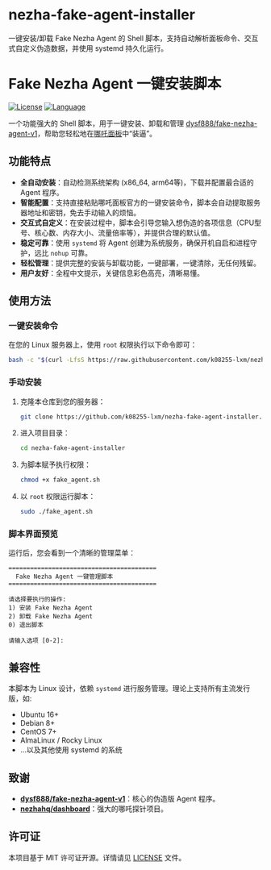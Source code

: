 # nezha-fake-agent-installer
一键安装/卸载 Fake Nezha Agent 的 Shell 脚本，支持自动解析面板命令、交互式自定义伪造数据，并使用 systemd 持久化运行。

# Fake Nezha Agent 一键安装脚本

[![License](https://img.shields.io/badge/license-MIT-green.svg)](LICENSE)
[![Language](https://img.shields.io/badge/language-Shell-blue.svg)](./fake_agent.sh)

一个功能强大的 Shell 脚本，用于一键安装、卸载和管理 [dysf888/fake-nezha-agent-v1](https://github.com/dysf888/fake-nezha-agent-v1)，帮助您轻松地在[哪吒面板](https://github.com/nezhahq/dashboard)中“装逼”。

## 功能特点

-   **全自动安装**：自动检测系统架构 (x86_64, arm64等)，下载并配置最合适的 Agent 程序。
-   **智能配置**：支持直接粘贴哪吒面板官方的一键安装命令，脚本会自动提取服务器地址和密钥，免去手动输入的烦恼。
-   **交互式自定义**：在安装过程中，脚本会引导您输入想伪造的各项信息（CPU型号、核心数、内存大小、流量倍率等），并提供合理的默认值。
-   **稳定可靠**：使用 `systemd` 将 Agent 创建为系统服务，确保开机自启和进程守护，远比 `nohup` 可靠。
-   **轻松管理**：提供完整的安装与卸载功能，一键部署，一键清除，无任何残留。
-   **用户友好**：全程中文提示，关键信息彩色高亮，清晰易懂。

## 使用方法

### 一键安装命令

在您的 Linux 服务器上，使用 `root` 权限执行以下命令即可：

```bash
bash -c "$(curl -LfsS https://raw.githubusercontent.com/k08255-lxm/nezha-fake-agent-installer/main/fake_agent.sh)""
```

### 手动安装

1.  克隆本仓库到您的服务器：
    ```bash
    git clone https://github.com/k08255-lxm/nezha-fake-agent-installer.git
    ```
2.  进入项目目录：
    ```bash
    cd nezha-fake-agent-installer
    ```
3.  为脚本赋予执行权限：
    ```bash
    chmod +x fake_agent.sh
    ```
4.  以 `root` 权限运行脚本：
    ```bash
    sudo ./fake_agent.sh
    ```

### 脚本界面预览

运行后，您会看到一个清晰的管理菜单：

```text
=========================================
  Fake Nezha Agent 一键管理脚本
=========================================

请选择要执行的操作:
1) 安装 Fake Nezha Agent
2) 卸载 Fake Nezha Agent
0) 退出脚本

请输入选项 [0-2]:
```

## 兼容性

本脚本为 Linux 设计，依赖 `systemd` 进行服务管理。理论上支持所有主流发行版，如:
- Ubuntu 16+
- Debian 8+
- CentOS 7+
- AlmaLinux / Rocky Linux
- ...以及其他使用 systemd 的系统

## 致谢

-   **[dysf888/fake-nezha-agent-v1](https://github.com/dysf888/fake-nezha-agent-v1)**：核心的伪造版 Agent 程序。
-   **[nezhahq/dashboard](https://github.com/nezhahq/dashboard)**：强大的哪吒探针项目。

## 许可证

本项目基于 MIT 许可证开源。详情请见 [LICENSE](LICENSE) 文件。
